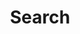---
title: "Search" # in any language you want
layout: "search" # is necessary
url: "/search"
description: ""
summary: "Search jimangel.io for content by keyword or tag"
placeholder: "Type a keyword..."
keywords:
- search
- jimangel
- blog
---